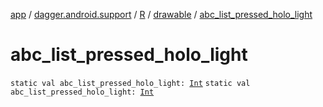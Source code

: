 [app](../../../index.md) / [dagger.android.support](../../index.md) / [R](../index.md) / [drawable](index.md) / [abc_list_pressed_holo_light](./abc_list_pressed_holo_light.md)

# abc_list_pressed_holo_light

`static val abc_list_pressed_holo_light: `[`Int`](https://kotlinlang.org/api/latest/jvm/stdlib/kotlin/-int/index.html)
`static val abc_list_pressed_holo_light: `[`Int`](https://kotlinlang.org/api/latest/jvm/stdlib/kotlin/-int/index.html)